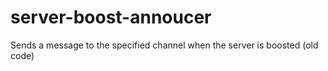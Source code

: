 # server-boost-annoucer

Sends a message to the specified channel when the server is boosted (old code)
